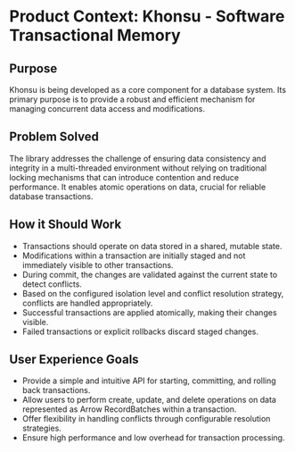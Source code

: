 # Product Context: Khonsu - Software Transactional Memory

## Purpose

Khonsu is being developed as a core component for a database system. Its primary purpose is to provide a robust and efficient mechanism for managing concurrent data access and modifications.

## Problem Solved

The library addresses the challenge of ensuring data consistency and integrity in a multi-threaded environment without relying on traditional locking mechanisms that can introduce contention and reduce performance. It enables atomic operations on data, crucial for reliable database transactions.

## How it Should Work

- Transactions should operate on data stored in a shared, mutable state.
- Modifications within a transaction are initially staged and not immediately visible to other transactions.
- During commit, the changes are validated against the current state to detect conflicts.
- Based on the configured isolation level and conflict resolution strategy, conflicts are handled appropriately.
- Successful transactions are applied atomically, making their changes visible.
- Failed transactions or explicit rollbacks discard staged changes.

## User Experience Goals

- Provide a simple and intuitive API for starting, committing, and rolling back transactions.
- Allow users to perform create, update, and delete operations on data represented as Arrow RecordBatches within a transaction.
- Offer flexibility in handling conflicts through configurable resolution strategies.
- Ensure high performance and low overhead for transaction processing.
